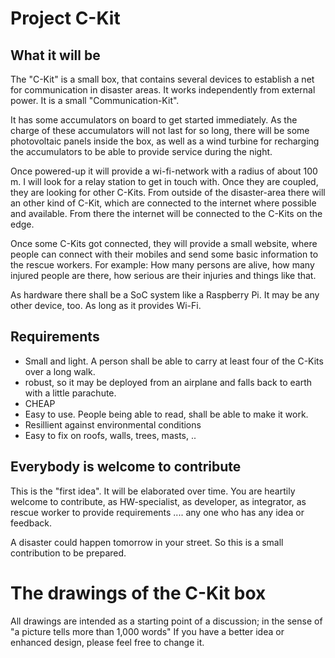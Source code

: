 # Project C-Kit

## What it will be
The "C-Kit" is a small box, that contains several devices to establish a net for communication in disaster areas. It works independently from external power. It is a small "Communication-Kit".

It has some accumulators on board to get started immediately. As the charge of these accumulators will not last for so long, there will be some photovoltaic panels inside the box, as well as a wind turbine for recharging the accumulators to be able to provide service during the night.

Once powered-up it will provide a wi-fi-network with a radius of about 100 m. I will look for a relay station to get in touch with. Once they are coupled, they are looking for other C-Kits. From outside of the disaster-area there will an other kind of C-Kit, which are connected to the internet where possible and available. From there the internet will be connected to the C-Kits on the edge.

Once some C-Kits got connected, they will provide a small website, where people can connect with their mobiles and send some basic information to the rescue workers. For example: How many persons are alive, how many injured people are there, how serious are their injuries and things like that.

As hardware there shall be a SoC system like a Raspberry Pi. It may be any other device, too. As long as it provides Wi-Fi.

## Requirements
- Small and light. A person shall be able to carry at least four of the C-Kits over a long walk.
- robust, so it may be deployed from an airplane and falls back to earth with a little parachute.
- CHEAP
- Easy to use. People being able to read, shall be able to make it work.
- Resillient against environmental conditions
- Easy to fix on roofs, walls, trees, masts, ..

## Everybody is welcome to contribute
This is the "first idea". It will be elaborated over time. You are heartily welcome to contribute, as HW-specialist, as developer, as integrator, as rescue worker to provide requirements .... any one who has any idea or feedback.

A disaster could happen tomorrow in your street. So this is a small contribution to be prepared.


# The drawings of the C-Kit box

All drawings are intended as a starting point of a discussion; in the sense of "a picture tells more than 1,000 words"
If you have a better idea or enhanced design, please feel free to change it.

